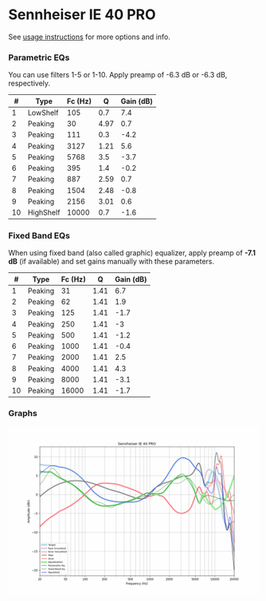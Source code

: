 # Sennheiser IE 40 PRO
See [usage instructions](https://github.com/jaakkopasanen/AutoEq#usage) for more options and info.

### Parametric EQs
You can use filters 1-5 or 1-10. Apply preamp of -6.3 dB or -6.3 dB, respectively.

|   # | Type      |   Fc (Hz) |    Q |   Gain (dB) |
|-----|-----------|-----------|------|-------------|
|   1 | LowShelf  |       105 | 0.7  |         7.4 |
|   2 | Peaking   |        30 | 4.97 |         0.7 |
|   3 | Peaking   |       111 | 0.3  |        -4.2 |
|   4 | Peaking   |      3127 | 1.21 |         5.6 |
|   5 | Peaking   |      5768 | 3.5  |        -3.7 |
|   6 | Peaking   |       395 | 1.4  |        -0.2 |
|   7 | Peaking   |       887 | 2.59 |         0.7 |
|   8 | Peaking   |      1504 | 2.48 |        -0.8 |
|   9 | Peaking   |      2156 | 3.01 |         0.6 |
|  10 | HighShelf |     10000 | 0.7  |        -1.6 |

### Fixed Band EQs
When using fixed band (also called graphic) equalizer, apply preamp of **-7.1 dB** (if available) and set gains manually with these parameters.

|   # | Type    |   Fc (Hz) |    Q |   Gain (dB) |
|-----|---------|-----------|------|-------------|
|   1 | Peaking |        31 | 1.41 |         6.7 |
|   2 | Peaking |        62 | 1.41 |         1.9 |
|   3 | Peaking |       125 | 1.41 |        -1.7 |
|   4 | Peaking |       250 | 1.41 |        -3   |
|   5 | Peaking |       500 | 1.41 |        -1.2 |
|   6 | Peaking |      1000 | 1.41 |        -0.4 |
|   7 | Peaking |      2000 | 1.41 |         2.5 |
|   8 | Peaking |      4000 | 1.41 |         4.3 |
|   9 | Peaking |      8000 | 1.41 |        -3.1 |
|  10 | Peaking |     16000 | 1.41 |        -1.7 |

### Graphs
![](./Sennheiser%20IE%2040%20PRO.png)
